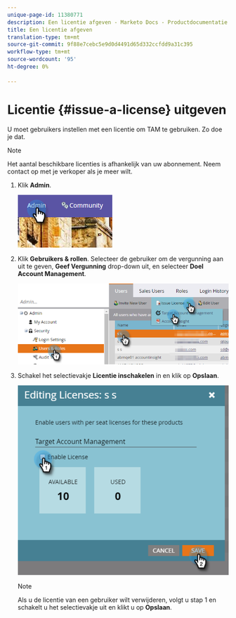 ```yaml
---
unique-page-id: 11380771
description: Een licentie afgeven - Marketo Docs - Productdocumentatie
title: Een licentie afgeven
translation-type: tm+mt
source-git-commit: 9f88e7cebc5e9d0d4491d65d332ccfdd9a31c395
workflow-type: tm+mt
source-wordcount: '95'
ht-degree: 0%

---
```



# Licentie {#issue-a-license} uitgeven

U moet gebruikers instellen met een licentie om TAM te gebruiken. Zo doe je dat.

>[!NOTE]
>
>Het aantal beschikbare licenties is afhankelijk van uw abonnement. Neem contact op met je verkoper als je meer wilt.

1. Klik **Admin**.

   ![](assets/issue-a-license-1.png)

1. Klik **Gebruikers &amp; rollen**. Selecteer de gebruiker om de vergunning aan uit te geven, **Geef Vergunning** drop-down uit, en selecteer **Doel Account Management**.

   ![](assets/issue-a-license-2.png)

1. Schakel het selectievakje **Licentie inschakelen** in en klik op **Opslaan**.

   ![](assets/issue-a-license-3.png)

   >[!NOTE]
   >
   >Als u de licentie van een gebruiker wilt verwijderen, volgt u stap 1 en schakelt u het selectievakje uit en klikt u op **Opslaan**.
